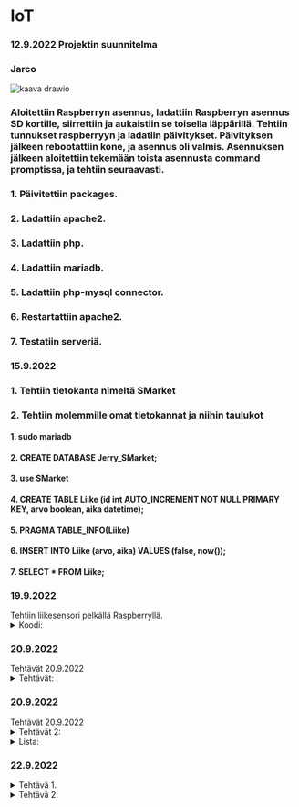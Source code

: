 # IoT
### 12.9.2022 Projektin suunnitelma
### Jarco
![kaava drawio](https://user-images.githubusercontent.com/113332610/189615513-e08b5469-86d4-45cd-aecb-be395c0a7cd5.png)
### Aloitettiin Raspberryn asennus, ladattiin Raspberryn asennus SD kortille, siirrettiin ja aukaistiin se toisella läppärillä. Tehtiin tunnukset raspberryyn ja ladatiin päivitykset. Päivityksen jälkeen rebootattiin kone, ja asennus oli valmis. Asennuksen jälkeen aloitettiin tekemään toista asennusta command promptissa, ja tehtiin seuraavasti.
### 1. Päivitettiin packages.
### 2. Ladattiin apache2.
### 3. Ladattiin php.
### 4. Ladattiin mariadb.
### 5. Ladattiin php-mysql connector.
### 6. Restartattiin apache2.
### 7. Testatiin serveriä.

### 15.9.2022
### 1. Tehtiin tietokanta nimeltä SMarket
### 2. Tehtiin molemmille omat tietokannat ja niihin taulukot

#### 1. sudo mariadb
#### 2. CREATE DATABASE Jerry_SMarket;
#### 3. use SMarket
#### 4. CREATE TABLE Liike (id int AUTO_INCREMENT NOT NULL PRIMARY KEY, arvo boolean, aika datetime);
#### 5. PRAGMA TABLE_INFO(Liike)
#### 6. INSERT INTO Liike (arvo, aika) VALUES (false, now());
#### 7. SELECT * FROM Liike;

 <h3>19.9.2022</h3>
  Tehtiin liikesensori pelkällä Raspberryllä.
  <details>
    <summary>
      Koodi:
    </summary>
  
      import time
      import RPi.GPIO as GPIO // (Lisättiin libraryt jota voi käyttää koodissa)
      
      pin = 4 // (Variable)
      GPIO.setmode(GPIO.BCM)   // (Setuppi)
      GPIO.setup(pin, GPIO.IN)
      
      def getTime():
        result = time.localtime()
        time_string = time.strftime("%m/%d&%y/, %H:%M:%S:", result)
        return time_string  // (Funktiolla haetaan aikaa)
        
      try:
        while True:
          timeResult = getTime()
          if GPIO.input(pin):
            print("Liikettä: "+ str(timeResult))
          else:
            print("Ei liikettä: "+ str(timeResult))
          time.sleep(2.5)  // (Kokeillaan onko virheitä jos ei ole niin toimii)
      except:
        print("-")
        GPIO.cleanup()
  </details>
  
  
  <h3>20.9.2022</h3>
  Tehtävät 20.9.2022
   <details>
    <summary>
     Tehtävät:
 </summary>
 
### 1. EEPROM on haihtumatonta puolijohdemuistia, joka voidaan uudelleenkirjoittaa n. 10 000–100 000 kertaa. EEPROM-muistia käytetään pääasiassa asetustietojen tallentamiseen mikroprosessorin tai mikrokontrollerin sisältävissä laitteissa.
### 2. UART eli sarjaliikennepiiri on laitteisto tai mikropiiri, joka muuntaa rinnakkaismuotoista tietoa sarjamuotoiseksi ja päinvastoin.
### 3. I2C on yksinkertainen kaksisuuntainen ohjaus- ja tiedonsiirtoväylä. Tavallisin käyttö kulutuselektroniikassa on näytön tai television liitännän kyky kertoa nimensä ja tarkkuutensa tietokoneelle VGA-, DVI- tai HDMI-liittimen sisässä olevan I2C-liitynnän kautta. I2C-väylässä on sarjamuotoinen data- ja kellolinja.
### 4. SIP on IP-puhelinyhteyksien luonnista vastaava tietoliikenneprotokolla. SIP on korvaamassa vanhemman videoneuvotteluun käytetyn H.323-protokollan. SIP-protokollan avulla voidaan muodostaa puhelinyhteyksiä.
### 5. Mitä eroa on I2C ja SIP? I2C on half-duplex-viestintä ja SPI on full-duplex-viestintä. I2C on kaksijohtiminen protokolla ja SPI on nelijohdinprotokolla.
</details>

  <h3>20.9.2022</h3>
  Tehtävät 20.9.2022
   <details>
    <summary>
     Tehtävät 2:
 </summary>

### 1. Raspberryn lämpötila = $vcgencmd measure_temp
### 2. Kuinka paljon tilaa jäljellä = $df -Bm
### 3. Miten vaihdetaan polusta toiseen = $cd ~
</details>



  <details>
    <summary>
      Lista:
    </summary>
  
      apt-get update = päivittää raspberryn
      clear = pyyhkii kaiken terminaalista
      date = näyttää päivämäärän
      find / -name esimerkki.txt = etsii tiedoston nimellä
      nano example.txt = voi kontrolloida
      poweroff = laittaa virrat kiinni
      raspi-config = aukaisee raspin configurationin
      reboot = käynnistää uudelleen
      shutdown -h now = sulkee heti
      shutdown -h 01:22: = sulkee asettaman ajan päästä
      startx = menee serverille X
      
      cat esimerkki.txt = aukaisee tai tekee tiedoston
      cd/abc/xyz = path directory
      ls -l = listaa sovellukset
      mkdir esimerkki:_polku = tekee directoryn
      mv XXX = ei löydy
      rm esimerkki.txt = poistaa tiedoston
      scp user@10.0.0.32:/some/path/tiedosto.txt = kopioi tiedostoja kahden paikan välillä
      touch example.txt = muuttaa timestamppia
      
      ifconfig = näyttää netin tiedot
      iwconfig = näyttää langattoman netin tiedot
      iwlist wlan0 scan = scannaa langattoman yhteyden
      iwlist wlan0 | grep ESSID = 
      nmap = näyttää mikä service on auki
      ping = näyttää yhteyden nopeude
      wget https://www.website.com/example.txt = näyttää nettisivun tiedot
      
      
      cat /proc/meminfo = memoryn info
      cat /proc/partitions = Näyttää väliseinät
      cat /proc/version = Näyttää versiot
      df -h = Näyttää paljon tilaa on jäljellä
      df / = näyttää tilaa tietyllä systeemillä
      dpkg - -get-selections | grep XXX 
      dpkg - -get-selections
      free = näyttää käytetyn muistin
      hostname -l
      lsusb = näyttää tietoja usb laitteista
      UP key = näyttää aiemmin syötetyt komennot terminaalissa
      vcgencmd measure_temp = näyttää raspberryn lämpötilan
      vcgencmd get_mem arm && vcgencmd get_mem gpu = arm memoryn käyttö ja GPU memoryn käyttö
      
  </details>
  
   <h3>22.9.2022</h3>
  <details>
    <summary>
     Tehtävä 1.
    </summary>
 
 A)
 
    - sudo mariadb (käynnistää mariadb:n)
    - show databases; (näyttää tietokannat)
  
  B)
 
    - use SMarket (menee tietokantaan)
    - SELECT * FROM Liike; (avaa taulukon)
    - desc Liike; (näyttää kaiken tiedon)
 
  
  </details>
  
  
  
  <details>
    <summary>
     Tehtävä 2.
    </summary>
   
  import time
import datetime
import mariadb
import RPi.GPIO as GPIO



inputPin = 4
sleepTime = 5



GPIO.setmode(GPIO.BCM)
GPIO.setup(inputPin, GPIO.IN)



conn = mariadb.connect(user="jaje", password="JarcoJerry1", host="localhost", database="SMarket")
cur = conn.cursor()



try:
    while True:
        
        inputType = GPIO.input(inputPin)
        curTime = datetime.datetime.now()
          
        #sqlStr = "INSERT INTO Liike (arvo, aika) VALUES({boolean}, '{timeCurrently}')".format(boolean = inputType, timeCurrently = curTime)
        #sqlStr = "INSERT INTO Liike (arvo, aika) VALUES(%s, '%s')" % (inputType, curTime)
        sqlStr = f"INSERT INTO Liike (arvo, aika) VALUES({inputType}, '{curTime}')"
        
        print(sqlStr)
        cur.execute(sqlStr)
        conn.commit()
        
        time.sleep(sleepTime)
        
except:
    print("Ei toimi")
    
conn.close()
 
  </details>
  
  
  
  
  
  
